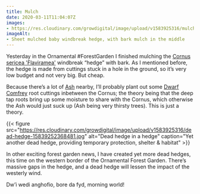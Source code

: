 ```yaml
---
title: Mulch
date: 2020-03-11T11:04:07Z
images:
- https://res.cloudinary.com/growdigital/image/upload/v1583925316/mulch-15839252367450.jpg
imageAlt:
- Sheet mulched baby windbreak hedge, with bark mulch in the middle
---
```


Yesterday in the Ornamental #ForestGarden I finished mulching the [Cornus sericea 'Flaviramea'](https://www.rhs.org.uk/Plants/4412/Cornus-sericea-Flaviramea/Details) windbreak “hedge” with bark. As I mentioned before, the hedge is made from cuttings stuck in a hole in the ground, so it’s very low budget and not very big. But cheap.

Because there’s a lot of [Ash]() nearby, I’ll probably plant out some [Dwarf Comfrey](https://www.rhs.org.uk/Plants/75444/Symphytum-ibericum/Details) root cuttings inbetween the Cornus; the theory being that the deep tap roots bring up some moisture to share with the Cornus, which otherwise the Ash would just suck up (Ash being very thirsty trees). This is just a theory. 

{{< figure src="https://res.cloudinary.com/growdigital/image/upload/v1583925316/dead-hedge-15839252368481.jpg" alt="Dead hedge in a hedge" caption="Yet another dead hedge, providing temporary protection, shelter & habitat" >}}

In other exciting forest garden news, I have created yet more dead hedges, this time on the western border of the Ornamental Forest Garden. There’s massive gaps in the hedge, and a dead hedge will lessen the impact of the westerly wind.

Dw’i wedi anghofio, bore da fyd, morning world!
